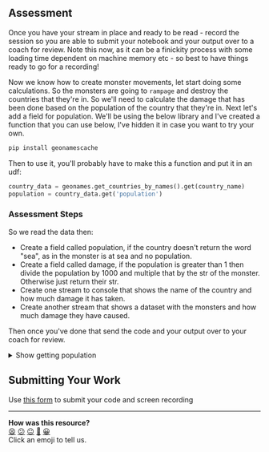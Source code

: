 ## Assessment

Once you have your stream in place and ready to be read - record the session so you are able to submit your notebook and your output over to a coach for review. Note this now, as it can be a finickity process with some loading time dependent on machine memory etc - so best to have things ready to go for a recording!

Now we know how to create monster movements, let start doing some calculations.
So the monsters are going to `rampage` and destroy the countries that they're in.
So we'll need to calculate the damage that has been done based on the population of the
country that they're in.
Next let's add a field for population. We'll be using the below library and I've created a function that you can use below, I've hidden it in case you want to try your own.

```python
pip install geonamescache
```

Then to use it, you'll probably have to make this a function and put it in an udf:
```python
country_data = geonames.get_countries_by_names().get(country_name)
population = country_data.get('population')
```

### Assessment Steps

So we read the data then: 
- Create a field called population, if the country doesn't return the word "sea",
as in the monster is at sea and no population.
- Create a field called damage, if the population is greater than 1 then divide the population
by 1000 and multiple that by the str of the monster. Otherwise just return their str.
- Create one stream to console that shows the name of the country and how much damage it has taken.
- Create another stream that shows a dataset with the monsters and how much damage they have caused.

Then once you've done that send the code and your output over to your coach for review.


<details>
  <summary>Show getting population</summary>

```python
pip install geonamescache
```

```python
def get_country_population(country_name):
    geonames = GeonamesCache()
    # population = 1
    try:
        country_data = geonames.get_countries_by_names().get(country_name)
        population = country_data.get('population')
    except:
        population = 1
        print("{} country not found".format(population))
    return population
```
</details>

<!-- OMITTED -->

## Submitting Your Work

Use [this form](https://airtable.com/shr6mk28x0fy3OrxN?prefill_Item=data_streaming_03) to submit your code and screen recording

<!-- BEGIN GENERATED SECTION DO NOT EDIT -->

---

**How was this resource?**  
[😫](https://airtable.com/shrUJ3t7KLMqVRFKR?prefill_Repository=makersacademy%2Fdata_streaming&prefill_File=05_assessment%2F01_assessment.md&prefill_Sentiment=😫) [😕](https://airtable.com/shrUJ3t7KLMqVRFKR?prefill_Repository=makersacademy%2Fdata_streaming&prefill_File=05_assessment%2F01_assessment.md&prefill_Sentiment=😕) [😐](https://airtable.com/shrUJ3t7KLMqVRFKR?prefill_Repository=makersacademy%2Fdata_streaming&prefill_File=05_assessment%2F01_assessment.md&prefill_Sentiment=😐) [🙂](https://airtable.com/shrUJ3t7KLMqVRFKR?prefill_Repository=makersacademy%2Fdata_streaming&prefill_File=05_assessment%2F01_assessment.md&prefill_Sentiment=🙂) [😀](https://airtable.com/shrUJ3t7KLMqVRFKR?prefill_Repository=makersacademy%2Fdata_streaming&prefill_File=05_assessment%2F01_assessment.md&prefill_Sentiment=😀)  
Click an emoji to tell us.

<!-- END GENERATED SECTION DO NOT EDIT -->
